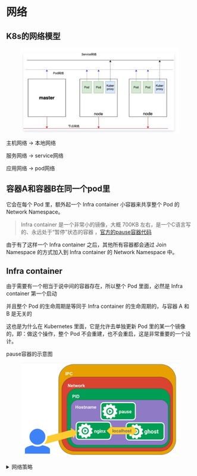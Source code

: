 # 网络

## K8s的网络模型

<figure><img src="../../../.gitbook/assets/image (22) (1).png" alt=""><figcaption></figcaption></figure>

主机网络 -> 本地网络&#x20;

服务网络 -> service网络

应用网络 -> pod网络



## 容器A和容器B在同一个pod里

它会在每个 Pod 里，额外起一个 Infra container 小容器来共享整个 Pod 的 Network Namespace。

> Infra container 是一个非常小的镜像，大概 700KB 左右，是一个C语言写的、永远处于“暂停”状态的容器 ，[官方的pause容器代码](https://github.com/kubernetes/kubernetes/tree/master/build/pause)

由于有了这样一个 Infra container 之后，其他所有容器都会通过 Join Namespace 的方式加入到 Infra container 的 Network Namespace 中。



## Infra container

由于需要有一个相当于说中间的容器存在，所以整个 Pod 里面，必然是 Infra container 第一个启动

并且整个 Pod 的生命周期是等同于 Infra container 的生命周期的，与容器 A 和 B 是无关的

这也是为什么在 Kubernetes 里面，它是允许去单独更新 Pod 里的某一个镜像的，即：做这个操作，整个 Pod 不会重建，也不会重启，这是非常重要的一个设计。

pause容器的示意图

<figure><img src="../../../.gitbook/assets/image (2) (1) (1) (1) (1) (1) (1) (1) (1) (1) (1) (1) (1) (1) (1).png" alt=""><figcaption></figcaption></figure>

<details>

<summary>网络策略</summary>

1. &#x20;集群级别、
2. namespace级别、
3. Pod级别、
4. p级别、
5. 端口级别

## 属性介绍

入栈和出栈哪个策略生效，由 <mark style="color:yellow;">**policyTypes**</mark> 来决定。

如果仅配置了podSelector，表明，当前限制仅限于当前的命名空间

```yaml
apiVersion: networking.k8s.io/v1  	# 资源隶属的API群组及版本号
kind: NetworkPolicy  			# 资源类型的名称，名称空间级别的资源；
metadata:  				# 资源元数据
  	name <string>  			# 资源名称标识
  	namespace <string>  		# NetworkPolicy是名称空间级别的资源
spec:  					# 期望的状态
  	podSelector <Object>  		# 当前规则生效的一组目标Pod对象，必选字段；空值表示当前名称空间中的所有Pod资源
  	policyTypes <[]string>  	# Ingress表示生效ingress字段；Egress表示生效egress字段，同时提供表示二者均有效
	ingress <[]Object>  		# 入站流量源端点对象列表，白名单，空值表示“所有”
	- from <[]Object>  		# 具体的端点对象列表，空值表示所有合法端点
	  - ipBlock  <Object> 		# IP地址块范围内的端点，不能与另外两个字段同时使用
	  - namespaceSelector <Object> 	# 匹配的名称空间内的端点
	    podSelector <Object>	# 由Pod标签选择器匹配到的端点，空值表示<none>
	  ports <[]Object>  		# 具体的端口对象列表，空值表示所有合法端口
	egress <[]Object>  		# 出站流量目标端点对象列表，白名单，空值表示“所有”
	- to <[]Object>  		# 具体的端点对象列表，空值表示所有合法端点，格式同ingres.from；
	  ports <[]Object>  		# 具体的端口对象列表，空值表示所有合法端口
```

关于更多网络策略相关功能，请参考calico流量管理

</details>

